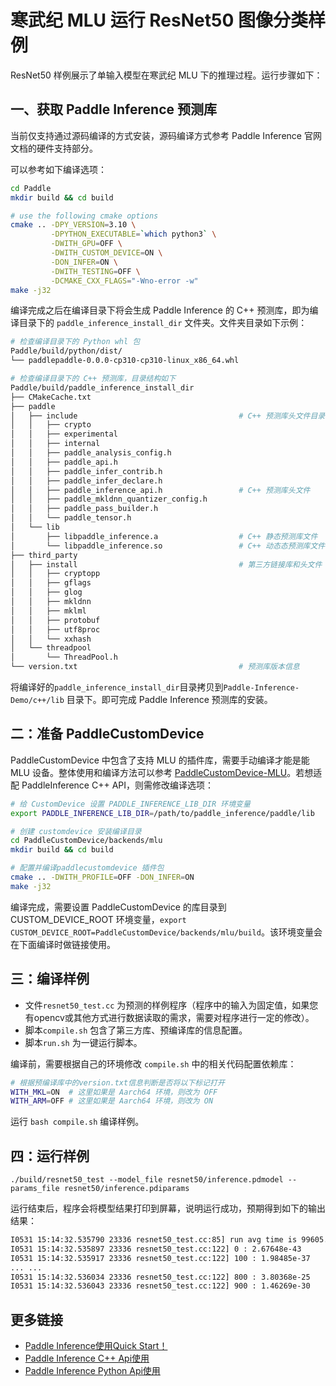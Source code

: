 # 寒武纪 MLU 运行 ResNet50 图像分类样例

ResNet50 样例展示了单输入模型在寒武纪 MLU 下的推理过程。运行步骤如下：

## 一、获取 Paddle Inference 预测库

当前仅支持通过源码编译的方式安装，源码编译方式参考 Paddle Inference 官网文档的硬件支持部分。

可以参考如下编译选项：

```bash
cd Paddle
mkdir build && cd build

# use the following cmake options
cmake .. -DPY_VERSION=3.10 \
		 -DPYTHON_EXECUTABLE=`which python3` \
		 -DWITH_GPU=OFF \
		 -DWITH_CUSTOM_DEVICE=ON \
		 -DON_INFER=ON \
		 -DWITH_TESTING=OFF \
		 -DCMAKE_CXX_FLAGS="-Wno-error -w"
make -j32
```

编译完成之后在编译目录下将会生成 Paddle Inference 的 C++ 预测库，即为编译目录下的 `paddle_inference_install_dir` 文件夹。文件夹目录如下示例：

```bash
# 检查编译目录下的 Python whl 包
Paddle/build/python/dist/
└── paddlepaddle-0.0.0-cp310-cp310-linux_x86_64.whl

# 检查编译目录下的 C++ 预测库，目录结构如下
Paddle/build/paddle_inference_install_dir
├── CMakeCache.txt
├── paddle
│   ├── include                                    # C++ 预测库头文件目录
│   │   ├── crypto
│   │   ├── experimental
│   │   ├── internal
│   │   ├── paddle_analysis_config.h
│   │   ├── paddle_api.h
│   │   ├── paddle_infer_contrib.h
│   │   ├── paddle_infer_declare.h
│   │   ├── paddle_inference_api.h                 # C++ 预测库头文件
│   │   ├── paddle_mkldnn_quantizer_config.h
│   │   ├── paddle_pass_builder.h
│   │   └── paddle_tensor.h
│   └── lib
│       ├── libpaddle_inference.a                  # C++ 静态预测库文件
│       └── libpaddle_inference.so                 # C++ 动态态预测库文件
├── third_party
│   ├── install                                    # 第三方链接库和头文件
│   │   ├── cryptopp
│   │   ├── gflags
│   │   ├── glog
│   │   ├── mkldnn
│   │   ├── mklml
│   │   ├── protobuf
│   │   ├── utf8proc
│   │   └── xxhash
│   └── threadpool
│       └── ThreadPool.h
└── version.txt                                    # 预测库版本信息

```

将编译好的`paddle_inference_install_dir`目录拷贝到`Paddle-Inference-Demo/c++/lib` 目录下。即可完成 Paddle Inference 预测库的安装。

## 二：准备 PaddleCustomDevice

PaddleCustomDevice 中包含了支持 MLU 的插件库，需要手动编译才能是能 MLU 设备。整体使用和编译方法可以参考 [PaddleCustomDevice-MLU](https://github.com/PaddlePaddle/PaddleCustomDevice/blob/develop/backends/mlu/README_cn.md)。若想适配 PaddleInference C++ API，则需修改编译选项：

```bash
# 给 CustomDevice 设置 PADDLE_INFERENCE_LIB_DIR 环境变量
export PADDLE_INFERENCE_LIB_DIR=/path/to/paddle_inference/paddle/lib

# 创建 customdevice 安装编译目录
cd PaddleCustomDevice/backends/mlu
mkdir build && cd build

# 配置并编译paddlecustomdevice 插件包
cmake .. -DWITH_PROFILE=OFF -DON_INFER=ON
make -j32
```

编译完成，需要设置 PaddleCustomDevice 的库目录到 CUSTOM_DEVICE_ROOT 环境变量，`export CUSTOM_DEVICE_ROOT=PaddleCustomDevice/backends/mlu/build`。该环境变量会在下面编译时做链接使用。

## 三：编译样例
 
- 文件`resnet50_test.cc` 为预测的样例程序（程序中的输入为固定值，如果您有opencv或其他方式进行数据读取的需求，需要对程序进行一定的修改）。    
- 脚本`compile.sh` 包含了第三方库、预编译库的信息配置。
- 脚本`run.sh` 为一键运行脚本。

编译前，需要根据自己的环境修改 `compile.sh` 中的相关代码配置依赖库：

```bash
# 根据预编译库中的version.txt信息判断是否将以下标记打开
WITH_MKL=ON  # 这里如果是 Aarch64 环境，则改为 OFF
WITH_ARM=OFF # 这里如果是 Aarch64 环境，则改为 ON
```

运行 `bash compile.sh` 编译样例。

## 四：运行样例

```shell
./build/resnet50_test --model_file resnet50/inference.pdmodel --params_file resnet50/inference.pdiparams
```
运行结束后，程序会将模型结果打印到屏幕，说明运行成功，预期得到如下的输出结果：

```bash
I0531 15:14:32.535790 23336 resnet50_test.cc:85] run avg time is 99605.8 ms
I0531 15:14:32.535897 23336 resnet50_test.cc:122] 0 : 2.67648e-43
I0531 15:14:32.535917 23336 resnet50_test.cc:122] 100 : 1.98485e-37
... ...
I0531 15:14:32.536034 23336 resnet50_test.cc:122] 800 : 3.80368e-25
I0531 15:14:32.536043 23336 resnet50_test.cc:122] 900 : 1.46269e-30
```

## 更多链接
- [Paddle Inference使用Quick Start！](https://paddle-inference.readthedocs.io/en/latest/introduction/quick_start.html)
- [Paddle Inference C++ Api使用](https://paddle-inference.readthedocs.io/en/latest/api_reference/cxx_api_index.html)
- [Paddle Inference Python Api使用](https://paddle-inference.readthedocs.io/en/latest/api_reference/python_api_index.html)
